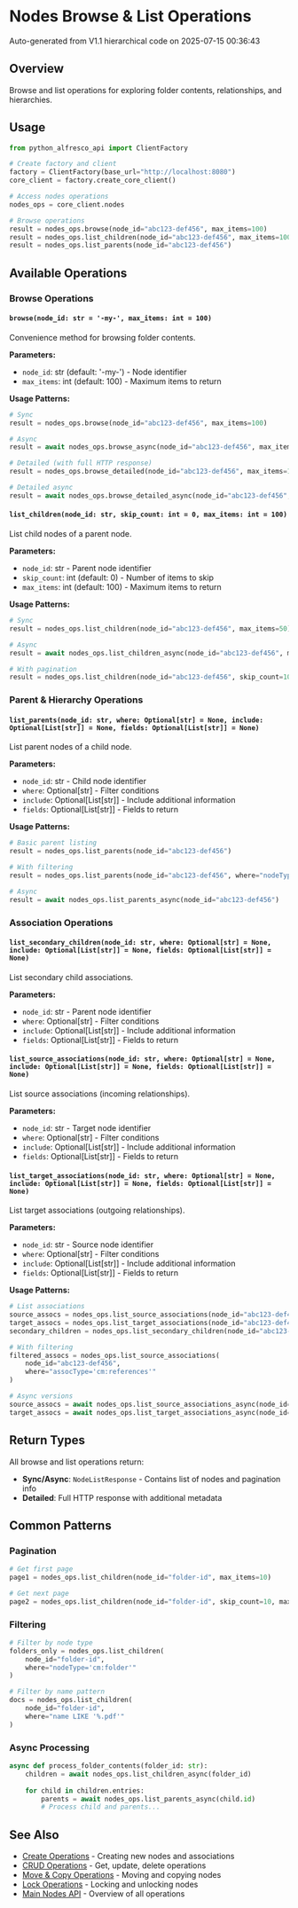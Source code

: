 # Nodes Browse & List Operations

Auto-generated from V1.1 hierarchical code on 2025-07-15 00:36:43

## Overview

Browse and list operations for exploring folder contents, relationships, and hierarchies.

## Usage

```python
from python_alfresco_api import ClientFactory

# Create factory and client
factory = ClientFactory(base_url="http://localhost:8080")
core_client = factory.create_core_client()

# Access nodes operations
nodes_ops = core_client.nodes

# Browse operations
result = nodes_ops.browse(node_id="abc123-def456", max_items=100)
result = nodes_ops.list_children(node_id="abc123-def456", max_items=100)
result = nodes_ops.list_parents(node_id="abc123-def456")
```

## Available Operations

### Browse Operations

#### `browse(node_id: str = '-my-', max_items: int = 100)`
Convenience method for browsing folder contents.

**Parameters:**
- `node_id`: str (default: '-my-') - Node identifier
- `max_items`: int (default: 100) - Maximum items to return

**Usage Patterns:**
```python
# Sync
result = nodes_ops.browse(node_id="abc123-def456", max_items=100)

# Async  
result = await nodes_ops.browse_async(node_id="abc123-def456", max_items=100)

# Detailed (with full HTTP response)
result = nodes_ops.browse_detailed(node_id="abc123-def456", max_items=100)

# Detailed async
result = await nodes_ops.browse_detailed_async(node_id="abc123-def456", max_items=100)
```

#### `list_children(node_id: str, skip_count: int = 0, max_items: int = 100)`
List child nodes of a parent node.

**Parameters:**
- `node_id`: str - Parent node identifier
- `skip_count`: int (default: 0) - Number of items to skip
- `max_items`: int (default: 100) - Maximum items to return

**Usage Patterns:**
```python
# Sync
result = nodes_ops.list_children(node_id="abc123-def456", max_items=50)

# Async
result = await nodes_ops.list_children_async(node_id="abc123-def456", max_items=50)

# With pagination
result = nodes_ops.list_children(node_id="abc123-def456", skip_count=10, max_items=20)
```

### Parent & Hierarchy Operations

#### `list_parents(node_id: str, where: Optional[str] = None, include: Optional[List[str]] = None, fields: Optional[List[str]] = None)`
List parent nodes of a child node.

**Parameters:**
- `node_id`: str - Child node identifier
- `where`: Optional[str] - Filter conditions
- `include`: Optional[List[str]] - Include additional information
- `fields`: Optional[List[str]] - Fields to return

**Usage Patterns:**
```python
# Basic parent listing
result = nodes_ops.list_parents(node_id="abc123-def456")

# With filtering
result = nodes_ops.list_parents(node_id="abc123-def456", where="nodeType='cm:folder'")

# Async
result = await nodes_ops.list_parents_async(node_id="abc123-def456")
```

### Association Operations

#### `list_secondary_children(node_id: str, where: Optional[str] = None, include: Optional[List[str]] = None, fields: Optional[List[str]] = None)`
List secondary child associations.

**Parameters:**
- `node_id`: str - Parent node identifier
- `where`: Optional[str] - Filter conditions
- `include`: Optional[List[str]] - Include additional information
- `fields`: Optional[List[str]] - Fields to return

#### `list_source_associations(node_id: str, where: Optional[str] = None, include: Optional[List[str]] = None, fields: Optional[List[str]] = None)`
List source associations (incoming relationships).

**Parameters:**
- `node_id`: str - Target node identifier
- `where`: Optional[str] - Filter conditions
- `include`: Optional[List[str]] - Include additional information
- `fields`: Optional[List[str]] - Fields to return

#### `list_target_associations(node_id: str, where: Optional[str] = None, include: Optional[List[str]] = None, fields: Optional[List[str]] = None)`
List target associations (outgoing relationships).

**Parameters:**
- `node_id`: str - Source node identifier
- `where`: Optional[str] - Filter conditions
- `include`: Optional[List[str]] - Include additional information
- `fields`: Optional[List[str]] - Fields to return

**Usage Patterns:**
```python
# List associations
source_assocs = nodes_ops.list_source_associations(node_id="abc123-def456")
target_assocs = nodes_ops.list_target_associations(node_id="abc123-def456")
secondary_children = nodes_ops.list_secondary_children(node_id="abc123-def456")

# With filtering
filtered_assocs = nodes_ops.list_source_associations(
    node_id="abc123-def456", 
    where="assocType='cm:references'"
)

# Async versions
source_assocs = await nodes_ops.list_source_associations_async(node_id="abc123-def456")
target_assocs = await nodes_ops.list_target_associations_async(node_id="abc123-def456")
```

## Return Types

All browse and list operations return:
- **Sync/Async**: `NodeListResponse` - Contains list of nodes and pagination info
- **Detailed**: Full HTTP response with additional metadata

## Common Patterns

### Pagination
```python
# Get first page
page1 = nodes_ops.list_children(node_id="folder-id", max_items=10)

# Get next page
page2 = nodes_ops.list_children(node_id="folder-id", skip_count=10, max_items=10)
```

### Filtering
```python
# Filter by node type
folders_only = nodes_ops.list_children(
    node_id="folder-id",
    where="nodeType='cm:folder'"
)

# Filter by name pattern
docs = nodes_ops.list_children(
    node_id="folder-id", 
    where="name LIKE '%.pdf'"
)
```

### Async Processing
```python
async def process_folder_contents(folder_id: str):
    children = await nodes_ops.list_children_async(folder_id)
    
    for child in children.entries:
        parents = await nodes_ops.list_parents_async(child.id)
        # Process child and parents...
```

## See Also

- [Create Operations](create_operations.md) - Creating new nodes and associations
- [CRUD Operations](crud_operations.md) - Get, update, delete operations
- [Move & Copy Operations](move_copy_operations.md) - Moving and copying nodes
- [Lock Operations](lock_operations.md) - Locking and unlocking nodes
- [Main Nodes API](nodes_api.md) - Overview of all operations 